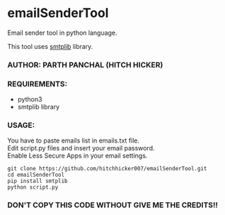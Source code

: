 # emailSenderTool
Email sender tool in python language.

This tool uses [smtplib](https://docs.python.org/3/library/smtplib.html) library.



### AUTHOR: PARTH PANCHAL (HITCH HICKER)

### REQUIREMENTS:
- python3
- smtplib library

### USAGE:
You have to paste emails list in emails.txt file.<br/>
Edit script.py files and insert your email password. <br/>
Enable Less Secure Apps in your email settings.<br/>
```
git clone https://github.com/hitchhicker007/emailSenderTool.git
cd emailSenderTool
pip install smtplib
python script.py
```

### DON'T COPY THIS CODE WITHOUT GIVE ME THE CREDITS!!
